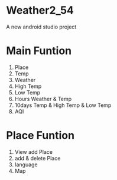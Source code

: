 # Weather2_54

A new android studio project

# Main Funtion

1. Place
2. Temp
3. Weather
4. High Temp
5. Low Temp
6. Hours Weather & Temp
7. 10days Temp & High Temp & Low Temp
8. AQI

# Place Funtion

1. View add Place
2. add & delete Place
3. language
4. Map